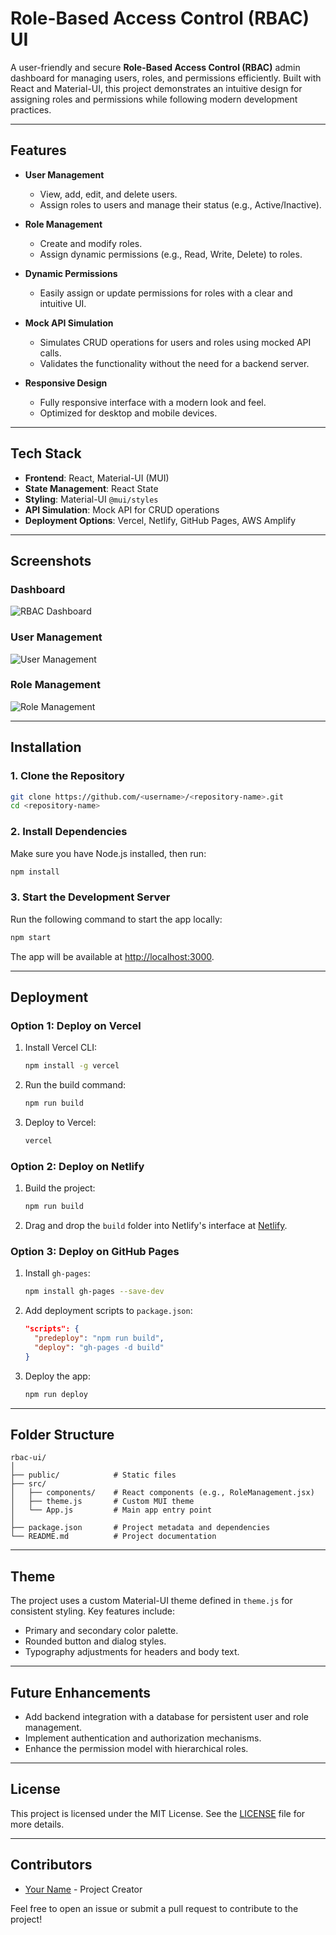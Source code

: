 
# **Role-Based Access Control (RBAC) UI**

A user-friendly and secure **Role-Based Access Control (RBAC)** admin dashboard for managing users, roles, and permissions efficiently. Built with React and Material-UI, this project demonstrates an intuitive design for assigning roles and permissions while following modern development practices.

---

## **Features**

- **User Management**
  - View, add, edit, and delete users.
  - Assign roles to users and manage their status (e.g., Active/Inactive).

- **Role Management**
  - Create and modify roles.
  - Assign dynamic permissions (e.g., Read, Write, Delete) to roles.

- **Dynamic Permissions**
  - Easily assign or update permissions for roles with a clear and intuitive UI.

- **Mock API Simulation**
  - Simulates CRUD operations for users and roles using mocked API calls.
  - Validates the functionality without the need for a backend server.

- **Responsive Design**
  - Fully responsive interface with a modern look and feel.
  - Optimized for desktop and mobile devices.

---

## **Tech Stack**

- **Frontend**: React, Material-UI (MUI) 
- **State Management**: React State
- **Styling**: Material-UI `@mui/styles`
- **API Simulation**: Mock API for CRUD operations
- **Deployment Options**: Vercel, Netlify, GitHub Pages, AWS Amplify

---

## **Screenshots**

### Dashboard
![RBAC Dashboard](https://via.placeholder.com/1024x600.png?text=RBAC+Dashboard)

### User Management
![User Management](https://via.placeholder.com/1024x600.png?text=User+Management)

### Role Management
![Role Management](https://via.placeholder.com/1024x600.png?text=Role+Management)

---

## **Installation**

### 1. Clone the Repository

```bash
git clone https://github.com/<username>/<repository-name>.git
cd <repository-name>
```

### 2. Install Dependencies

Make sure you have Node.js installed, then run:

```bash
npm install
```

### 3. Start the Development Server

Run the following command to start the app locally:

```bash
npm start
```

The app will be available at [http://localhost:3000](http://localhost:3000).

---

## **Deployment**

### **Option 1: Deploy on Vercel**
1. Install Vercel CLI:
   ```bash
   npm install -g vercel
   ```
2. Run the build command:
   ```bash
   npm run build
   ```
3. Deploy to Vercel:
   ```bash
   vercel
   ```

### **Option 2: Deploy on Netlify**
1. Build the project:
   ```bash
   npm run build
   ```
2. Drag and drop the `build` folder into Netlify's interface at [Netlify](https://www.netlify.com).

### **Option 3: Deploy on GitHub Pages**
1. Install `gh-pages`:
   ```bash
   npm install gh-pages --save-dev
   ```
2. Add deployment scripts to `package.json`:
   ```json
   "scripts": {
     "predeploy": "npm run build",
     "deploy": "gh-pages -d build"
   }
   ```
3. Deploy the app:
   ```bash
   npm run deploy
   ```

---

## **Folder Structure**

```
rbac-ui/
│
├── public/            # Static files
├── src/
│   ├── components/    # React components (e.g., RoleManagement.jsx)
│   ├── theme.js       # Custom MUI theme
│   └── App.js         # Main app entry point
│
├── package.json       # Project metadata and dependencies
└── README.md          # Project documentation
```

---

## **Theme**

The project uses a custom Material-UI theme defined in `theme.js` for consistent styling. Key features include:
- Primary and secondary color palette.
- Rounded button and dialog styles.
- Typography adjustments for headers and body text.

---

## **Future Enhancements**

- Add backend integration with a database for persistent user and role management.
- Implement authentication and authorization mechanisms.
- Enhance the permission model with hierarchical roles.

---

## **License**

This project is licensed under the MIT License. See the [LICENSE](./LICENSE) file for more details.

---

## **Contributors**

- [Your Name](https://github.com/<username>) - Project Creator

Feel free to open an issue or submit a pull request to contribute to the project!
